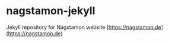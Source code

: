 # nagstamon-jekyll
Jekyll repository for Nagstamon website [https://nagstamon.de](https://nagstamon.de)
